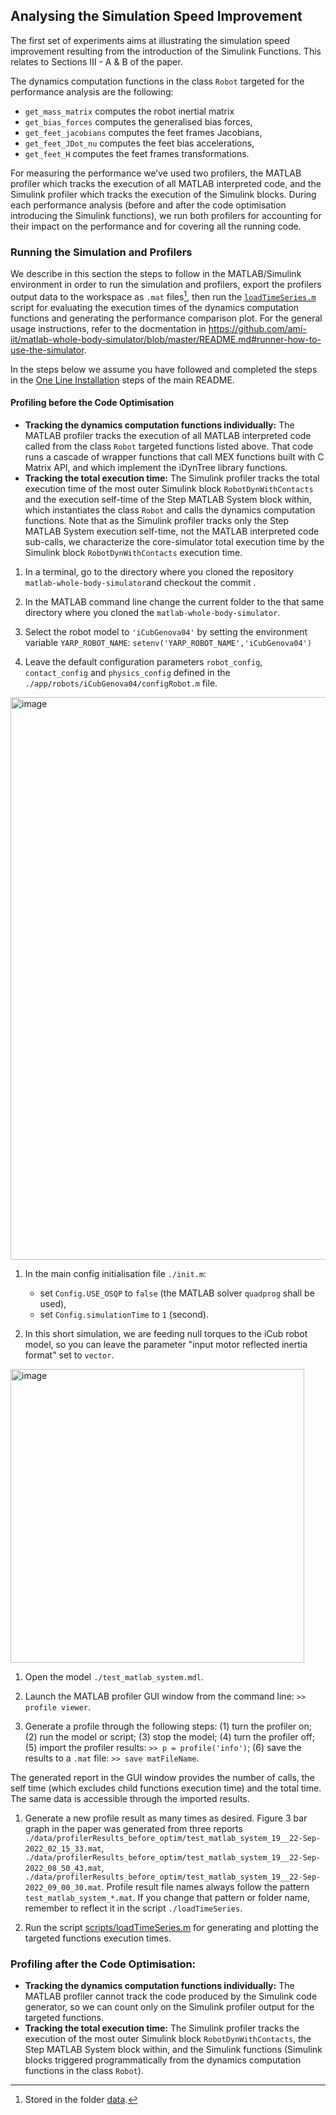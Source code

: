 ## Analysing the Simulation Speed Improvement

The first set of experiments aims at illustrating the simulation speed improvement resulting from the introduction of the Simulink Functions.
This relates to Sections III - A & B of the paper.

The dynamics computation functions in the class `Robot` targeted for the performance analysis are the following:
- `get_mass_matrix` computes the robot inertial matrix
- `get_bias_forces` computes the generalised bias forces,
- `get_feet_jacobians` computes the feet frames Jacobians,
- `get_feet_JDot_nu` computes the feet bias accelerations,
- `get_feet_H` computes the feet frames transformations.

For measuring the performance we’ve used two profilers, the MATLAB profiler which tracks the execution of all MATLAB interpreted code, and the Simulink profiler which tracks the execution of the Simulink blocks. During each performance analysis (before and after the code optimisation introducing the Simulink functions), we run both profilers for accounting for their impact on the performance and for covering all the running code.

### Running the Simulation and Profilers

We describe in this section the steps to follow in the MATLAB/Simulink environment in order to run the simulation and profilers, export the profilers output data to the workspace as `.mat` files[^1], then run the [`loadTimeSeries.m`](./scripts/loadTimeSeries.m) script for evaluating the execution times of the dynamics computation functions and generating the performance comparison plot. For the general usage instructions, refer to the docmentation in https://github.com/ami-iit/matlab-whole-body-simulator/blob/master/README.md#runner-how-to-use-the-simulator.

In the steps below we assume you have followed and completed the steps in the [One Line Installation](../README.md#floppy_disk-one-line-installation) steps of the main README.

[^1]: Stored in the folder [data](./data).

#### Profiling before the Code Optimisation

- **Tracking the dynamics computation functions individually:** The MATLAB profiler tracks the execution of all MATLAB interpreted code called from the class `Robot` targeted functions listed above. That code runs a cascade of wrapper functions that call MEX functions built with C Matrix API, and which implement the iDynTree library functions.
- **Tracking the total execution time:** The Simulink profiler tracks the total execution time of the most outer Simulink block `RobotDynWithContacts` and the execution self-time of the Step MATLAB System block within, which instantiates the class `Robot` and calls the dynamics computation functions. Note that as the Simulink profiler tracks only the Step MATLAB System execution self-time, not the MATLAB interpreted code sub-calls, we characterize the core-simulator total execution time by the Simulink block `RobotDynWithContacts` execution time.

1. In a terminal, go to the directory where you cloned the repository `matlab-whole-body-simulator`and checkout the commit .

1. In the MATLAB command line change the current folder to the that same directory where you cloned the `matlab-whole-body-simulator`.

1. Select the robot model to `'iCubGenova04'` by setting the environment variable `YARP_ROBOT_NAME`: `setenv('YARP_ROBOT_NAME','iCubGenova04')`

1. Leave the default configuration parameters `robot_config`, `contact_config` and `physics_config` defined in the `./app/robots/iCubGenova04/configRobot.m` file.
<img width="900" alt="image" src="https://user-images.githubusercontent.com/34647611/159449934-c4af969b-1ee3-461c-bbe9-4b4692745085.png">

1. In the main config initialisation file `./init.m`:
    - set `Config.USE_OSQP` to `false` (the MATLAB solver `quadprog` shall be used),
    - set `Config.simulationTime` to `1` (second).

1. In this short simulation, we are feeding null torques to the iCub robot model, so you can leave the parameter "input motor reflected inertia format" set to `vector`.

<img width="470" alt="image" src="https://user-images.githubusercontent.com/6848872/117595272-adfd1600-b140-11eb-8481-698f7b1773d9.png">

1. Open the model `./test_matlab_system.mdl`.

1. Launch the MATLAB profiler GUI window from the command line: `>> profile viewer`.

1. Generate a profile through the following steps: (1) turn the profiler on; (2) run the model or script; (3) stop the model; (4) turn the profiler off; (5) import the profiler results: `>> p = profile('info')`; (6) save the results to a `.mat` file: `>> save matFileName`.

The generated report in the GUI window provides the number of calls, the self time (which excludes child functions execution time) and the total time. The same data is accessible through the imported results.

1. Generate a new profile result as many times as desired. Figure 3 bar graph in the paper was generated from three reports `./data/profilerResults_before_optim/test_matlab_system_19__22-Sep-2022_02_15_33.mat`, `./data/profilerResults_before_optim/test_matlab_system_19__22-Sep-2022_08_50_43.mat`, `./data/profilerResults_before_optim/test_matlab_system_19__22-Sep-2022_09_00_30.mat`. Profile result file names always follow the pattern `test_matlab_system_*.mat`. If you change that pattern or folder name, remember to reflect it in the script `./loadTimeSeries`.

1. Run the script [scripts/loadTimeSeries.m](./scripts/loadTimeSeries.m) for generating and plotting the targeted functions execution times.


### Profiling after the Code Optimisation:

- **Tracking the dynamics computation functions individually:** The MATLAB profiler cannot track the code produced by the Simulink code generator, so we can count only on the Simulink profiler output for the targeted functions.
- **Tracking the total execution time:** The Simulink profiler tracks the execution of the most outer Simulink block `RobotDynWithContacts`, the Step MATLAB System block within, and the Simulink functions (Simulink blocks triggered programmatically from the dynamics computation functions in the class `Robot`).
